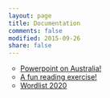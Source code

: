 ```yaml
---
layout: page
title: Documentation
comments: false
modified: 2015-09-26
share: false
---
```


<ul style="list-style-type:circle">

<li><a href="" download="australia.pptx">Powerpoint on Australia!</a></li>
<li><a href="" download="reading-exercise.docx">A fun reading exercise!</a></li>
<li><a href="" download="words-2020.pdf">Wordlist 2020</a></li>

</ul>


